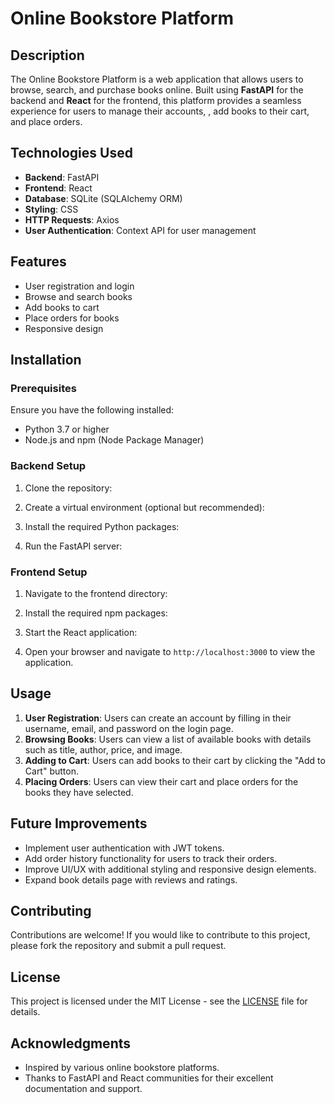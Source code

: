 # Online Bookstore Platform

## Description

The Online Bookstore Platform is a web application that allows users to browse, search, and purchase books online. Built using **FastAPI** for the backend and **React** for the frontend, this platform provides a seamless experience for users to manage their accounts, , add books to their cart, and place orders.

## Technologies Used

- **Backend**: FastAPI
- **Frontend**: React
- **Database**: SQLite (SQLAlchemy ORM)
- **Styling**: CSS
- **HTTP Requests**: Axios
- **User Authentication**: Context API for user management

## Features

- User registration and login
- Browse and search books
- Add books to cart
- Place orders for books
- Responsive design

## Installation

### Prerequisites

Ensure you have the following installed:

- Python 3.7 or higher
- Node.js and npm (Node Package Manager)

### Backend Setup

1. Clone the repository:

2. Create a virtual environment (optional but recommended):

3. Install the required Python packages:

4. Run the FastAPI server:

### Frontend Setup

1. Navigate to the frontend directory:

2. Install the required npm packages:

3. Start the React application:

4. Open your browser and navigate to `http://localhost:3000` to view the application.

## Usage

1. **User Registration**: Users can create an account by filling in their username, email, and password on the login page.
2. **Browsing Books**: Users can view a list of available books with details such as title, author, price, and image.
3. **Adding to Cart**: Users can add books to their cart by clicking the "Add to Cart" button.
4. **Placing Orders**: Users can view their cart and place orders for the books they have selected.

## Future Improvements

- Implement user authentication with JWT tokens.
- Add order history functionality for users to track their orders.
- Improve UI/UX with additional styling and responsive design elements.
- Expand book details page with reviews and ratings.

## Contributing

Contributions are welcome! If you would like to contribute to this project, please fork the repository and submit a pull request.

## License

This project is licensed under the MIT License - see the [LICENSE](LICENSE) file for details.

## Acknowledgments

- Inspired by various online bookstore platforms.
- Thanks to FastAPI and React communities for their excellent documentation and support.
